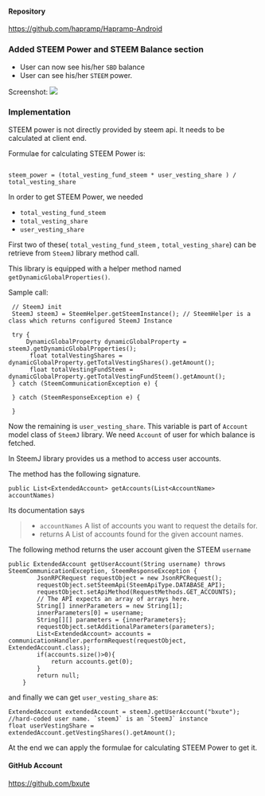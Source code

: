 #### Repository
https://github.com/hapramp/Hapramp-Android

### Added STEEM Power and STEEM Balance section
- User can now see his/her `SBD` balance
- User can see his/her `STEEM` power.

Screenshot:
![](https://github.com/hapramp/Hapramp-Android/blob/master/screenshots/steem_balance.png)

### Implementation

STEEM power is not directly provided by steem api.
It needs to be calculated at client end.

Formulae for calculating STEEM Power is:
```

steem_power = (total_vesting_fund_steem * user_vesting_share ) / total_vesting_share

```

In order to get STEEM Power, we needed 
 - `total_vesting_fund_steem`
 - `total_vesting_share`
 - `user_vesting_share`

First two of these( `total_vesting_fund_steem` , `total_vesting_share`) can be retrieve from `SteemJ` library method call.

This library is equipped with a helper method named `getDynamicGlobalProperties()`.

Sample call:
```
 // SteemJ init
 SteemJ steemJ = SteemHelper.getSteemInstance(); // SteemHelper is a class which returns configured SteemJ Instance
 
 try {
     DynamicGlobalProperty dynamicGlobalProperty = steemJ.getDynamicGlobalProperties();
      float totalVestingShares = dynamicGlobalProperty.getTotalVestingShares().getAmount();
      float totalVestingFundSteem = dynamicGlobalProperty.getTotalVestingFundSteem().getAmount();
 } catch (SteemCommunicationException e) {
 
 } catch (SteemResponseException e) {
 
 }
```

Now the remaining is `user_vesting_share`.
This variable is part of `Account` model class of `SteemJ` library.
We need `Account` of user for which balance is fetched.

In SteemJ library provides us a method to access user accounts.

The method has the following signature.
```
public List<ExtendedAccount> getAccounts(List<AccountName> accountNames)
```
Its documentation says
>  * `accountNames` A list of accounts you want to request the details for.
>  * returns A List of accounts found for the given account names.

The following method returns the user account given the STEEM `username`

```
public ExtendedAccount getUserAccount(String username) throws SteemCommunicationException, SteemResponseException {
        JsonRPCRequest requestObject = new JsonRPCRequest();
        requestObject.setSteemApi(SteemApiType.DATABASE_API);
        requestObject.setApiMethod(RequestMethods.GET_ACCOUNTS);
        // The API expects an array of arrays here.
        String[] innerParameters = new String[1];
        innerParameters[0] = username;
        String[][] parameters = {innerParameters};
        requestObject.setAdditionalParameters(parameters);
        List<ExtendedAccount> accounts = communicationHandler.performRequest(requestObject, ExtendedAccount.class);
        if(accounts.size()>0){
            return accounts.get(0);
        }
        return null;
    }

```

and finally we can get `user_vesting_share` as:
```
ExtendedAccount extendedAccount = steemJ.getUserAccount("bxute"); //hard-coded user name. `steemJ` is an `SteemJ` instance
float userVestingShare = extendedAccount.getVestingShares().getAmount();

```

At the end we can apply the formulae for calculating STEEM Power to get it.

#### GitHub Account
https://github.com/bxute
